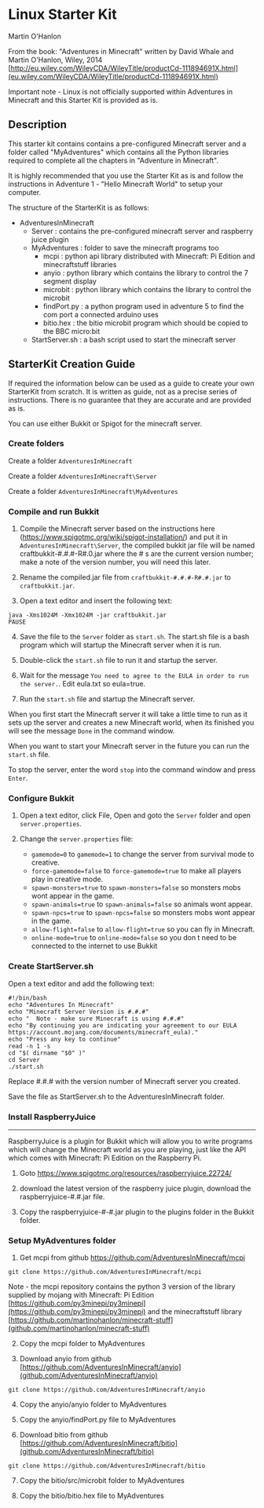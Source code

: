 # Linux Starter Kit

Martin O'Hanlon

From the book: "Adventures in Minecraft" written by David Whale and Martin O'Hanlon, Wiley, 2014
 [http://eu.wiley.com/WileyCDA/WileyTitle/productCd-111894691X.html](eu.wiley.com/WileyCDA/WileyTitle/productCd-111894691X.html)

Important note - Linux is not officially supported within Adventures in Minecraft and this Starter Kit is provided as is.

## Description

This starter kit contains contains a pre-configured Minecraft server and a folder called "MyAdventures" which contains all the Python libraries required to complete all the chapters in "Adventure in Minecraft".

It is highly recommended that you use the Starter Kit as is and follow the instructions in Adventure 1 - "Hello Minecraft World" to setup your computer.  

The structure of the StarterKit is as follows:

* AdventuresInMinecraft
  * Server : contains the pre-configured minecraft server and raspberry juice plugin
  * MyAdventures : folder to save the minecraft programs too
    * mcpi : python api library distributed with Minecraft: Pi Edition and minecraftstuff libraries
    * anyio : python library which contains the library to control the 7 segment display
    * microbit : python library which contains the library to control the microbit
    * findPort.py : a python program used in adventure 5 to find the com port a connected arduino uses
    * bitio.hex : the bitio microbit program which should be copied to the BBC micro:bit
  * StartServer.sh : a bash script used to start the minecraft server

## StarterKit Creation Guide

If required the information below can be used as a guide to create your own StarterKit from scratch.  It is written as guide, not as a precise series of instructions. There is no guarantee that they are accurate and are provided as is.

You can use either Bukkit or Spigot for the minecraft server.

### Create folders

Create a folder `AdventuresInMinecraft`

Create a folder `AdventuresInMinecraft\Server`

Create a folder `AdventuresInMinecraft\MyAdventures`


### Compile and run Bukkit

1. Compile the Minecraft server based on the instructions here (https://www.spigotmc.org/wiki/spigot-installation/) and put it in `AdventuresInMinecraft\Server`, the compiled bukkit jar file will be named craftbukkit-#.#.#-R#.0.jar where the # s are the current version number; make a note of the version number, you will need this later.

2. Rename the compiled.jar file from `craftbukkit-#.#.#-R#.#.jar` to `craftbukkit.jar`.

3. Open a text editor and insert the following text:

```
java -Xms1024M -Xmx1024M -jar craftbukkit.jar
PAUSE
```

4. Save the file to the `Server` folder as `start.sh`.  The start.sh file is a bash program which will startup the Minecraft server when it is run.

5. Double-click the `start.sh` file to run it and startup the server.

6. Wait for the message `You need to agree to the EULA in order to run the server.`. Edit eula.txt so eula=true.

7. Run the `start.sh` file and startup the Minecraft server.

When you first start the Minecraft server it will take a little time to run as it sets up the server and creates a new Minecraft world, when its finished you will see the message `Done` in the command window.

When you want to start your Minecraft server in the future you can run the `start.sh` file.

To stop the server, enter the word `stop` into the command window and press `Enter`.

### Configure Bukkit

1. Open a text editor, click File, Open and goto the `Server` folder and open `server.properties`.

2. Change the `server.properties` file:

   * `gamemode=0` to `gamemode=1` to change the server from survival mode to creative.
   * `force-gamemode=false` to `force-gamemode=true` to make all players play in creative mode.
   * `spawn-monsters=true` to `spawn-monsters=false` so monsters mobs wont appear in the game.
   * `spawn-animals=true` to `spawn-animals=false` so animals wont appear.
   * `spawn-npcs=true` to `spawn-npcs=false` so monsters mobs wont appear in the game.
   * `allow-flight=false` to `allow-flight=true` so you can fly in Minecraft.
   * `online-mode=true` to `online-mode=false` so you don t need to be connected to the internet to use Bukkit

### Create StartServer.sh

Open a text editor and add the following text:

```
#!/bin/bash
echo "Adventures In Minecraft"
echo "Minecraft Server Version is #.#.#"
echo "  Note - make sure Minecraft is using #.#.#"
echo "By continuing you are indicating your agreement to our EULA https://account.mojang.com/documents/minecraft_eula)."
echo "Press any key to continue"
read -n 1 -s
cd "$( dirname "$0" )"
cd Server
./start.sh
```

Replace #.#.# with the version number of Minecraft server you created.

Save the file as StartServer.sh to the AdventuresInMinecraft folder.

### Install RaspberryJuice
 ----------------------
RaspberryJuice is a plugin for Bukkit which will allow you to write programs which will change the Minecraft world as you are playing, just like the API which comes with Minecraft: Pi Edition on the Raspberry Pi.

1. Goto https://www.spigotmc.org/resources/raspberryjuice.22724/ 

2. download the latest version of the raspberry juice plugin, download the raspberryjuice-#.#.jar file.

3. Copy the raspberryjuice-#-#.jar plugin to the plugins folder in the Bukkit folder.

### Setup MyAdventures folder

1. Get mcpi from github https://github.com/AdventuresInMinecraft/mcpi

```
git clone https://github.com/AdventuresInMinecraft/mcpi
```

Note - the mcpi repository contains the python 3 version of the library supplied by mojang with Minecraft: Pi Edition [https://github.com/py3minepi/py3minepi](https://github.com/py3minepi/py3minepi) and the minecraftstuff library [https://github.com/martinohanlon/minecraft-stuff](github.com/martinohanlon/minecraft-stuff)

2. Copy the mcpi folder to MyAdventures

3. Download anyio from github [https://github.com/AdventuresInMinecraft/anyio](github.com/AdventuresInMinecraft/anyio)

```
git clone https://github.com/AdventuresInMinecraft/anyio
```

4. Copy the anyio/anyio folder to MyAdventures

5. Copy the anyio/findPort.py file to MyAdventures

6. Download bitio from github [https://github.com/AdventuresInMinecraft/bitio](github.com/AdventuresInMinecraft/bitio)

```
git clone https://github.com/AdventuresInMinecraft/bitio
```

7. Copy the bitio/src/microbit folder to MyAdventures

8. Copy the bitio/bitio.hex file to MyAdventures
